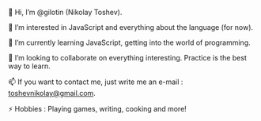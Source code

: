 👋  Hi, I’m @gilotin (Nikolay Toshev).

👀 I’m interested in JavaScript and everything about the language (for now).

🌱 I’m currently learning JavaScript, getting into the world of programming.

💞️ I’m looking to collaborate on everything interesting. Practice is the best way to learn.

📫 If you want to contact me, just write me an e-mail : toshevnikolay@gmail.com.

⚡ Hobbies : Playing games, writing, cooking and more!  

<!---
gilotin/gilotin is a ✨ special ✨ repository because its `README.md` (this file) appears on your GitHub profile.
You can click the Preview link to take a look at your changes.
--->
